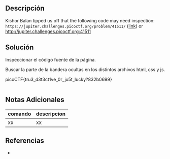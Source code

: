 ## Descripción

Kishor Balan tipped us off that the following code may need inspection: `https://jupiter.challenges.picoctf.org/problem/41511/` ([link](https://jupiter.challenges.picoctf.org/problem/41511/)) or http://jupiter.challenges.picoctf.org:41511

## Solución

Inspeccionar el código fuente de la página.

Buscar la parte de la bandera ocultas en los distintos archivos html, css y js.

picoCTF{tru3_d3t3ct1ve_0r_ju5t_lucky?832b0699}


```bash
```

## Notas Adicionales
|comando|descripcion|
|---|---|
|xx|xx|

## Referencias
- []()
